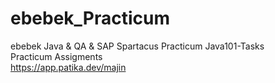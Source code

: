 # ebebek_Practicum
ebebek Java &amp; QA &amp; SAP Spartacus Practicum Java101-Tasks <br>
Practicum Assigments <br>
https://app.patika.dev/majin
